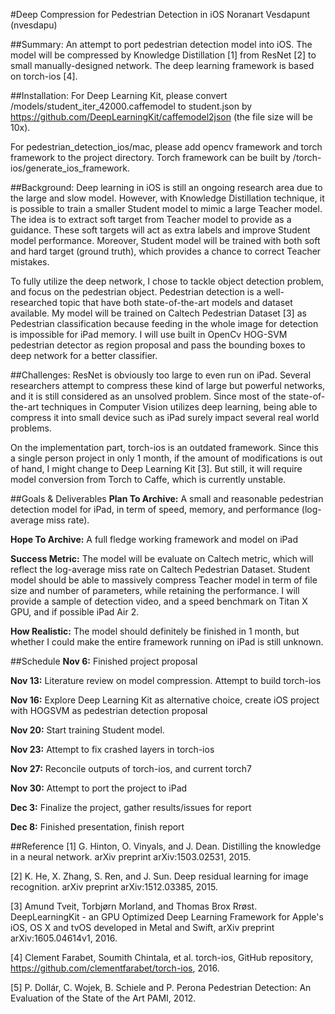 #Deep Compression for Pedestrian Detection in iOS
Noranart Vesdapunt (nvesdapu)

##Summary:
An attempt to port pedestrian detection model into iOS. The model will be compressed by Knowledge Distillation [1] from ResNet [2] to small manually-designed network. The deep learning framework is based on torch-ios [4].

##Installation:
For Deep Learning Kit, please convert /models/student_iter_42000.caffemodel	to student.json by https://github.com/DeepLearningKit/caffemodel2json (the file size will be 10x).

For pedestrian_detection_ios/mac, please add opencv framework and torch framework to the project directory. Torch framework can be built by /torch-ios/generate_ios_framework.

##Background:
Deep learning in iOS is still an ongoing research area due to the large and slow model. However, with Knowledge Distillation technique, it is possible to train a smaller Student model to mimic a large Teacher model. The idea is to extract soft target from Teacher model to provide as a guidance. These soft targets will act as extra labels and improve Student model performance. Moreover, Student model will be trained with both soft and hard target (ground truth), which provides a chance to correct Teacher mistakes. 

To fully utilize the deep network, I chose to tackle object detection problem, and focus on the pedestrian object. Pedestrian detection is a well-researched topic that have both state-of-the-art models and dataset available. My model will be trained on Caltech Pedestrian Dataset [3] as Pedestrian classification because feeding in the whole image for detection is impossible for iPad memory. I will use built in OpenCv HOG-SVM pedestrian detector as region proposal and pass the bounding boxes to deep network for a better classifier.

##Challenges:
ResNet is obviously too large to even run on iPad. Several researchers attempt to compress these kind of large but powerful networks, and it is still considered as an unsolved problem. Since most of the state-of-the-art techniques in Computer Vision utilizes deep learning, being able to compress it into small device such as iPad surely impact several real world problems.

On the implementation part, torch-ios is an outdated framework. Since this a single person project in only 1 month, if the amount of modifications is out of hand, I might change to Deep Learning Kit [3]. But still, it will require model conversion from Torch to Caffe, which is currently unstable.

##Goals & Deliverables
**Plan To Archive:** A small and reasonable pedestrian detection model for iPad, in term of speed, memory, and performance (log-average miss rate).

**Hope To Archive:** A full fledge working framework and model on iPad

**Success Metric:** The model will be evaluate on Caltech metric, which will reflect the log-average miss rate on Caltech Pedestrian Dataset. Student model should be able to massively compress Teacher model in term of file size and number of parameters, while retaining the performance. I will provide a sample of detection video, and a speed benchmark on Titan X GPU, and if possible iPad Air 2.

**How Realistic:** The model should definitely be finished in 1 month, but whether I could make the entire framework running on iPad is still unknown.

##Schedule
**Nov 6:** Finished project proposal

**Nov 13:** Literature review on model compression. Attempt to build torch-ios

**Nov 16:** Explore Deep Learning Kit	as alternative choice, create iOS project with HOGSVM as pedestrian detection proposal

**Nov 20:** Start training Student model.

**Nov 23:** Attempt to fix crashed layers in torch-ios

**Nov 27:** Reconcile outputs of torch-ios, and current torch7

**Nov 30:** Attempt to port the project to iPad

**Dec 3:** Finalize the project, gather results/issues for report

**Dec 8:** Finished presentation, finish report

##Reference
[1] G. Hinton, O. Vinyals, and J. Dean. Distilling the knowledge in a neural network. arXiv preprint arXiv:1503.02531, 2015.

[2] K. He, X. Zhang, S. Ren, and J. Sun.  Deep residual learning for image recognition. arXiv preprint arXiv:1512.03385, 2015.

[3] Amund Tveit, Torbjørn Morland, and Thomas Brox Rrøst. DeepLearningKit - an GPU Optimized Deep Learning Framework for Apple's iOS, OS X and tvOS developed in Metal and Swift, arXiv preprint arXiv:1605.04614v1, 2016.

[4] Clement Farabet, Soumith Chintala, et al. torch-ios, GitHub repository, https://github.com/clementfarabet/torch-ios, 2016.

[5] P. Dollár, C. Wojek, B. Schiele and P. Perona Pedestrian Detection: An Evaluation of the State of the Art PAMI, 2012.
